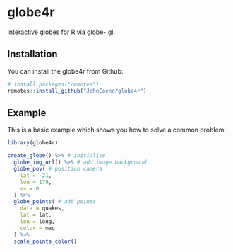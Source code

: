 
<!-- README.md is generated from README.Rmd. Please edit that file -->
<!-- badges: start -->
<!-- badges: end -->
globe4r
=======

Interactive globes for R via [globe-.gl](https://github.com/vasturiano/globe.gl).

Installation
------------

You can install the globe4r from Github:

``` r
# install.packages("remotes")
remotes::install_github("JohnCoene/globe4r")
```

Example
-------

This is a basic example which shows you how to solve a common problem:

``` r
library(globe4r)

create_globe() %>% # initialise
  globe_img_url() %>% # add image background
  globe_pov( # position camera
    lat = -21, 
    lon = 179,
    ms = 0
  ) %>% 
  globe_points( # add points
    data = quakes,
    lat = lat,
    lon = long,
    color = mag
  ) %>% 
  scale_points_color()
```
